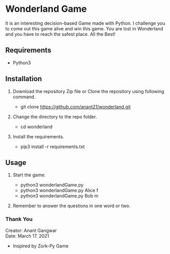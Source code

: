 # Wonderland Game
It is an interesting decision-based Game made with Python. I challenge you to come out this game alive and win this game. You are lost in Wonderland and you have to reach the safest place.
All the Best!
## Requirements

* Python3

## Installation
1. Download the repository Zip file or Clone the repository using following command.
   * git clone https://github.com/anant21/wonderland.git

2. Change the directory to the repo folder.
   * cd wonderland

3. Install the requirements.
   * pip3 install -r requirements.txt

## Usage
1. Start the game.
   * python3 wonderlandGame.py <your-name> <gender>
   * python3 wonderlandGame.py Alice f
   * python3 wonderlandGame.py Bob m

2. Remember to answer the questions in one word or two.


### Thank You

Creator: Anant Gangwar \
Date: March 17. 2021

* Inspired by Zork-Py Game
